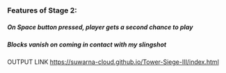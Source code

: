 
### Features of Stage 2:
##### On Space button pressed, player gets a second chance to play
##### Blocks vanish on coming in contact with my slingshot

OUTPUT LINK
https://suwarna-cloud.github.io/Tower-Siege-III/index.html





